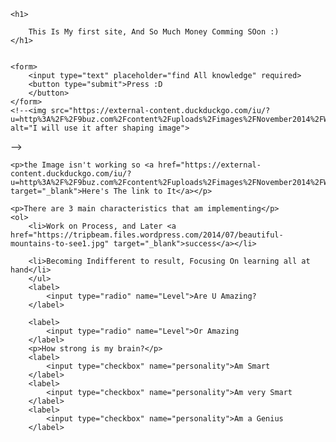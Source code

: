 <!DOCTYPE html>
<html>

<head>

</head>

<body>

    <h1>

        This Is My first site, And So Much Money Comming SOon :)
    </h1>


    <form>
        <input type="text" placeholder="find All knowledge" required>
        <button type="submit">Press :D
        </button>
    </form>
    <!--<img src="https://external-content.duckduckgo.com/iu/?u=http%3A%2F%2F9buz.com%2Fcontent%2Fuploads%2Fimages%2FNovember2014%2FWork_hard_in_silence_let_your_success_make_the_noise_quote_9buz.jpg&f=1&nofb=1" alt="I will use it after shaping image">    
-->

    <p>the Image isn't working so <a href="https://external-content.duckduckgo.com/iu/?u=http%3A%2F%2F9buz.com%2Fcontent%2Fuploads%2Fimages%2FNovember2014%2FWork_hard_in_silence_let_your_success_make_the_noise_quote_9buz.jpg&f=1&nofb=1" target="_blank">Here's The link to It</a></p>

    <p>There are 3 main characteristics that am implementing</p>
    <ol>
        <li>Work on Process, and Later <a href="https://tripbeam.files.wordpress.com/2014/07/beautiful-mountains-to-see1.jpg" target="_blank">success</a></li>

        <li>Becoming Indifferent to result, Focusing On learning all at hand</li>
        </ul>
        <label>
            <input type="radio" name="Level">Are U Amazing?
        </label>

        <label>
            <input type="radio" name="Level">Or Amazing
        </label>
        <p>How strong is my brain?</p>
        <label>
            <input type="checkbox" name="personality">Am Smart
        </label>
        <label>
            <input type="checkbox" name="personality">Am very Smart
        </label>
        <label>
            <input type="checkbox" name="personality">Am a Genius
        </label>
</body>


</html>
